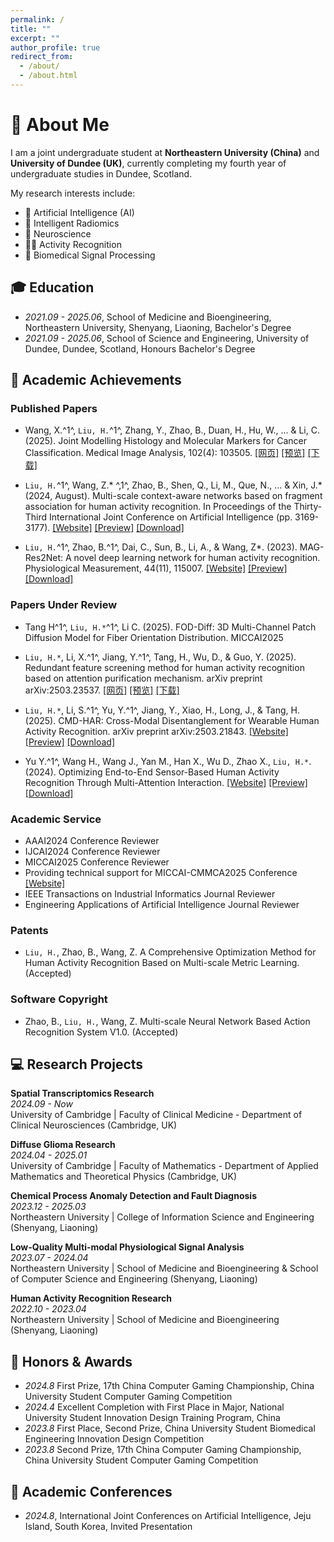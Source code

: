 ```yaml
---
permalink: /
title: ""
excerpt: ""
author_profile: true
redirect_from: 
  - /about/
  - /about.html
---
```


# 👋 About Me

I am a joint undergraduate student at **Northeastern University (China)** and **University of Dundee (UK)**, currently completing my fourth year of undergraduate studies in Dundee, Scotland.

My research interests include:

- 🤖 Artificial Intelligence (AI)
- 🧬 Intelligent Radiomics
- 🧠 Neuroscience
- 🏃‍♂️ Activity Recognition
- 💓 Biomedical Signal Processing

## 🎓 Education

- *2021.09 - 2025.06*, School of Medicine and Bioengineering, Northeastern University, Shenyang, Liaoning, Bachelor's Degree
- *2021.09 - 2025.06*, School of Science and Engineering, University of Dundee, Dundee, Scotland, Honours Bachelor's Degree

## 📝 Academic Achievements

### Published Papers

- Wang, X.^1^, `Liu, H.`^1^, Zhang, Y., Zhao, B., Duan, H., Hu, W., ... & Li, C. (2025). Joint Modelling Histology and Molecular Markers for Cancer Classification. Medical Image Analysis, 102(4): 103505.
[[网页]](https://www.sciencedirect.com/science/article/pii/S1361841525000532) [[预览]](https://arxiv.org/pdf/2502.07979) [[下载]](/paper/MedIA.pdf)

- `Liu, H.`^1^, Wang, Z.* ^,1^, Zhao, B., Shen, Q., Li, M., Que, N., ... & Xin, J.* (2024, August). Multi-scale context-aware networks based on fragment association for human activity recognition. In Proceedings of the Thirty-Third International Joint Conference on Artificial Intelligence (pp. 3169-3177).
[[Website]](https://www.ijcai.org/proceedings/2024/351) [[Preview]](https://www.ijcai.org/proceedings/2024/0351.pdf) [[Download]](/paper/IJCAI2024.pdf)

- `Liu, H.`^1^, Zhao, B.^1^, Dai, C., Sun, B., Li, A., & Wang, Z*. (2023). MAG-Res2Net: A novel deep learning network for human activity recognition. Physiological Measurement, 44(11), 115007.
[[Website]](https://iopscience.iop.org/article/10.1088/1361-6579/ad0ab8/meta) [[Preview]](https://iopscience.iop.org/article/10.1088/1361-6579/ad0ab8/pdf) [[Download]](/paper/PMEA2023.pdf)

### Papers Under Review

- Tang H^1^, `Liu, H.*`^1^, Li C. (2025). FOD-Diff: 3D Multi-Channel Patch Diffusion Model for Fiber Orientation Distribution. MICCAI2025

- `Liu, H.*`, Li, X.^1^, Jiang, Y.^1^, Tang, H., Wu, D., & Guo, Y. (2025). Redundant feature screening method for human activity recognition based on attention purification mechanism. arXiv preprint arXiv:2503.23537.
[[网页]](https://arxiv.org/abs/2503.23537) [[预览]](https://arxiv.org/pdf/2503.23537) [[下载]](/paper/submit1.pdf)

- `Liu, H.*`, Li, S.^1^, Yu, Y.^1^, Jiang, Y., Xiao, H., Long, J., & Tang, H. (2025). CMD-HAR: Cross-Modal Disentanglement for Wearable Human Activity Recognition. arXiv preprint arXiv:2503.21843.
[[Website]](https://arxiv.org/abs/2503.21843) [[Preview]](https://arxiv.org/pdf/2503.21843) [[Download]](/paper/submit2.pdf)

- Yu Y.^1^, Wang H., Wang J., Yan M., Han X., Wu D., Zhao X., `Liu, H.*`.(2024). Optimizing End-to-End Sensor-Based Human Activity Recognition Through Multi-Attention Interaction.
[[Website]](http://dx.doi.org/10.2139/ssrn.4777248) [[Preview]](https://download.ssrn.com/) [[Download]](/paper/submit3.pdf)

### Academic Service

- AAAI2024 Conference Reviewer
- IJCAI2024 Conference Reviewer
- MICCAI2025 Conference Reviewer
- Providing technical support for MICCAI-CMMCA2025 Conference [[Website]](https://miccai-workshop.github.io/CMMCA2025/)
- IEEE Transactions on Industrial Informatics Journal Reviewer
- Engineering Applications of Artificial Intelligence Journal Reviewer

### Patents

- `Liu, H.`, Zhao, B., Wang, Z. A Comprehensive Optimization Method for Human Activity Recognition Based on Multi-scale Metric Learning. (Accepted)

### Software Copyright

- Zhao, B., `Liu, H.`, Wang, Z. Multi-scale Neural Network Based Action Recognition System V1.0. (Accepted)

## 💻 Research Projects

**Spatial Transcriptomics Research**  
*2024.09 - Now*  
University of Cambridge | Faculty of Clinical Medicine - Department of Clinical Neurosciences (Cambridge, UK)

**Diffuse Glioma Research**  
*2024.04 - 2025.01*  
University of Cambridge | Faculty of Mathematics - Department of Applied Mathematics and Theoretical Physics (Cambridge, UK)

**Chemical Process Anomaly Detection and Fault Diagnosis**  
*2023.12 - 2025.03*  
Northeastern University | College of Information Science and Engineering (Shenyang, Liaoning)

**Low-Quality Multi-modal Physiological Signal Analysis**  
*2023.07 - 2024.04*  
Northeastern University | School of Medicine and Bioengineering & School of Computer Science and Engineering (Shenyang, Liaoning)

**Human Activity Recognition Research**  
*2022.10 - 2023.04*  
Northeastern University | School of Medicine and Bioengineering (Shenyang, Liaoning)

## 🏅 Honors & Awards

- *2024.8* First Prize, 17th China Computer Gaming Championship, China University Student Computer Gaming Competition
- *2024.4* Excellent Completion with First Place in Major, National University Student Innovation Design Training Program, China
- *2023.8* First Place, Second Prize, China University Student Biomedical Engineering Innovation Design Competition
- *2023.8* Second Prize, 17th China Computer Gaming Championship, China University Student Computer Gaming Competition

## 🏅 Academic Conferences

- *2024.8*, International Joint Conferences on Artificial Intelligence, Jeju Island, South Korea, Invited Presentation
